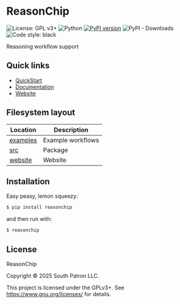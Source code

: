 # ReasonChip

![License: GPL v3+](https://img.shields.io/badge/license-GPLv3%2B-blue.svg)
![Python](https://img.shields.io/badge/python-3.13+-blue)
[![PyPI version](https://img.shields.io/pypi/v/reasonchip.svg)](https://pypi.org/project/reasonchip/)
![PyPI - Downloads](https://img.shields.io/pypi/dm/reasonchip.svg)
![Code style: black](https://img.shields.io/badge/code%20style-black-000000.svg)

Reasoning workflow support

## Quick links

- [QuickStart](https://www.reasonchip.io/docs/quickstart/)
- [Documentation](https://www.reasonchip.io/docs/)
- [Website](https://www.reasonchip.io/)

## Filesystem layout

| Location | Description |
| ------------------------- | ----------------------------------------------- |
| [examples](https://github.com/SouthPatron/reasonchip/tree/main/examples/) | Example workflows |
| [src](https://github.com/SouthPatron/reasonchip/tree/main/src/reasonchip/) | Package |
| [website](https://github.com/SouthPatron/reasonchip/tree/main/website/reasonchip/) | Website |

## Installation

Easy peasy, lemon squeezy:

```bash
$ pip install reasonchip
```

and then run with:

```bash
$ reasonchip
```

## License

ReasonChip

Copyright &copy; 2025 South Patron LLC.

This project is licensed under the GPLv3+.
See <https://www.gnu.org/licenses/> for details.

